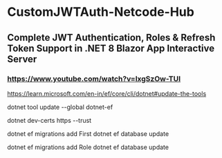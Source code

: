 # CustomJWTAuth-Netcode-Hub

## Complete JWT Authentication, Roles & Refresh Token Support in .NET 8 Blazor App Interactive Server

### https://www.youtube.com/watch?v=lxgSzOw-TUI


https://learn.microsoft.com/en-in/ef/core/cli/dotnet#update-the-tools

dotnet tool update --global dotnet-ef

dotnet dev-certs https --trust

dotnet ef migrations add First
dotnet ef database update

dotnet ef migrations add Role
dotnet ef database update